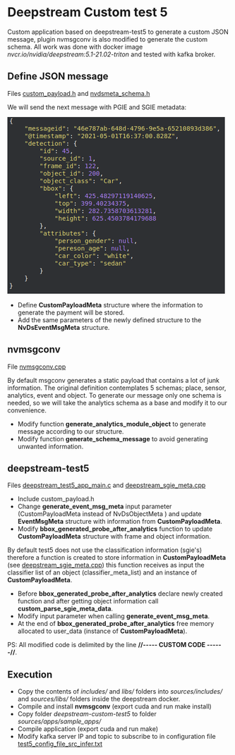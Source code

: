 # Deepstream Custom test 5
Custom application based on deepstream-test5 to generate a custom JSON message, plugin nvmsgconv is also modified to generate the custom schema. All work was done with docker image *nvcr.io/nvidia/deepstream:5.1-21.02-triton* and tested with kafka broker.

## Define JSON message
Files  [custom_payload.h](includes/custom_payload.h) and [nvdsmeta_schema.h](includes/nvdsmeta_schema.h)

We will send the next message with PGIE and SGIE metadata:

![Alt text](images/custom_json_msg.png?raw=true "Title")

- Define **CustomPayloadMeta** structure where the information to generate the payment will be stored.
- Add the same parameters of the newly defined structure to the **NvDsEventMsgMeta** structure.

## nvmsgconv
File [nvmsgconv.cpp](libs/nvmsgconv/nvmsgconv.cpp)

By default msgconv generates a static payload that contains a lot of junk information. The original definition contemplates 5 schemas; place, sensor, analytics, event and object. To generate our message only one schema is needed, so we will take the analytics schema as a base and modify it to our convenience.

- Modify function **generate_analytics_module_object** to generate message according to our structure.
- Modify function **generate_schema_message** to avoid generating unwanted information.

## deepstream-test5

Files [deepstream_test5_app_main.c](deepstream-custom-test5/deepstream_test5_app_main.c) and [deepstream_sgie_meta.cpp](deepstream-custom-test5/deepstream_sgie_meta.cpp)

- Include custom_payload.h
- Change **generate_event_msg_meta** input parameter (CustomPayloadMeta instead of NvDsObjectMeta ) and update **EventMsgMeta** structure with information from **CustomPayloadMeta**.
- Modify **bbox_generated_probe_after_analytics** function to update **CustomPayloadMeta** structure with frame and object information.

By default test5 does not use the classification information (sgie's) therefore a function is created to store information in **CustomPayloadMeta** (see [deepstream_sgie_meta.cpp](deepstream-custom-test5/deepstream_sgie_meta.cpp)) this function receives as input the classifier list of an object (classifier_meta_list) and an instance of **CustomPayloadMeta**.

- Before **bbox_generated_probe_after_analytics** declare newly created function and after getting object information call **custom_parse_sgie_meta_data**.
- Modify input parameter when calling **generate_event_msg_meta**.
- At the end of **bbox_generated_probe_after_analytics** free memory allocated to user_data (instance of **CustomPayloadMeta**).

PS: All modified code is delimited by the line **//----- CUSTOM CODE ------//**.

## Execution
- Copy the contents of *includes/* and *libs/* folders into *sources/includes/* and *sources/libs/* folders inside the deepstream docker.
- Compile and install **nvmsgconv** (export cuda and run make install)
- Copy folder *deepstream-custom-test5* to folder *sources/apps/sample_apps/*
- Compile application (export cuda and run make)
- Modify kafka server IP and topic to subscribe to in configuration file [test5_config_file_src_infer.txt](deepstream-custom-test5/configs/test5_config_file_src_infer.txt)
